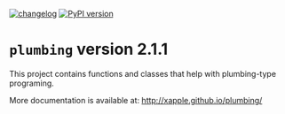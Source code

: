 [![changelog](http://allmychanges.com/p/python/plumbing/badge/)](http://allmychanges.com/p/python/plumbing/?utm_source=badge) [![PyPI version](https://badge.fury.io/py/plumbing.svg)](https://badge.fury.io/py/plumbing)

# `plumbing` version 2.1.1

This project contains functions and classes that help with plumbing-type programing.

More documentation is available at:
http://xapple.github.io/plumbing/